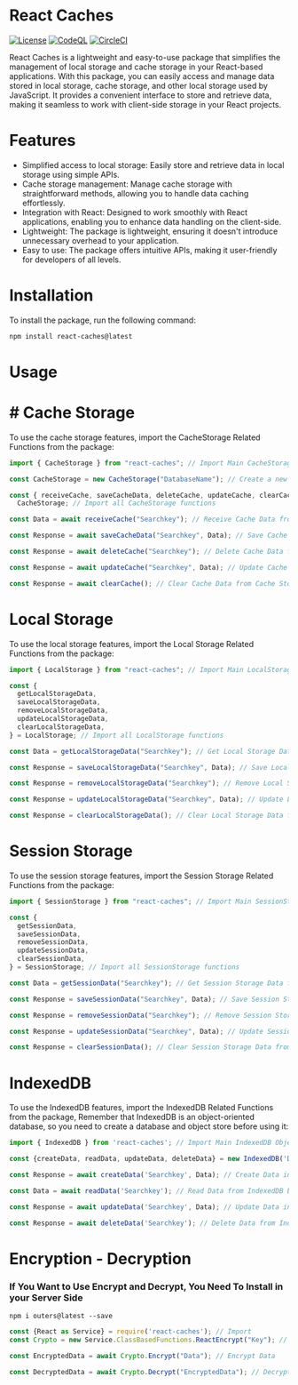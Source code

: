 # React Caches

[![License](https://img.shields.io/badge/License-MIT-blue.svg)](https://opensource.org/licenses/MIT)
[![CodeQL](https://github.com/AnkanSaha/react-caches/actions/workflows/github-code-scanning/codeql/badge.svg)](https://github.com/AnkanSaha/react-caches/actions/workflows/github-code-scanning/codeql)
[![CircleCI](https://dl.circleci.com/status-badge/img/gh/AnkanSaha/react-caches/tree/main.svg?style=svg)](https://dl.circleci.com/status-badge/redirect/gh/AnkanSaha/react-caches/tree/main)

React Caches is a lightweight and easy-to-use package that simplifies the management of local storage and cache storage in your React-based applications. With this package, you can easily access and manage data stored in local storage, cache storage, and other local storage used by JavaScript. It provides a convenient interface to store and retrieve data, making it seamless to work with client-side storage in your React projects.

# Features

- Simplified access to local storage: Easily store and retrieve data in local storage using simple APIs.
- Cache storage management: Manage cache storage with straightforward methods, allowing you to handle data caching effortlessly.
- Integration with React: Designed to work smoothly with React applications, enabling you to enhance data handling on the client-side.
- Lightweight: The package is lightweight, ensuring it doesn't introduce unnecessary overhead to your application.
- Easy to use: The package offers intuitive APIs, making it user-friendly for developers of all levels.

# Installation

To install the package, run the following command:

```bash
npm install react-caches@latest
```

# Usage

# # Cache Storage

To use the cache storage features, import the CacheStorage Related Functions from the package:

```js
import { CacheStorage } from "react-caches"; // Import Main CacheStorage Object

const CacheStorage = new CacheStorage("DatabaseName"); // Create a new CacheStorage Object

const { receiveCache, saveCacheData, deleteCache, updateCache, clearCache } =
  CacheStorage; // Import all CacheStorage functions

const Data = await receiveCache("Searchkey"); // Receive Cache Data from Cache Storage by Database Name and Search Key

const Response = await saveCacheData("Searchkey", Data); // Save Cache Data to Cache Storage by Database Name and Search Key

const Response = await deleteCache("Searchkey"); // Delete Cache Data from Cache Storage by Database Name and Search Key

const Response = await updateCache("Searchkey", Data); // Update Cache Data in Cache Storage by Database Name and Search Key

const Response = await clearCache(); // Clear Cache Data from Cache Storage by Database Name
```

# Local Storage

To use the local storage features, import the Local Storage Related Functions from the package:

```js
import { LocalStorage } from "react-caches"; // Import Main LocalStorage Object

const {
  getLocalStorageData,
  saveLocalStorageData,
  removeLocalStorageData,
  updateLocalStorageData,
  clearLocalStorageData,
} = LocalStorage; // Import all LocalStorage functions

const Data = getLocalStorageData("Searchkey"); // Get Local Storage Data from Local Storage by Search Key

const Response = saveLocalStorageData("Searchkey", Data); // Save Local Storage Data to Local Storage by Search Key

const Response = removeLocalStorageData("Searchkey"); // Remove Local Storage Data from Local Storage by Search Key

const Response = updateLocalStorageData("Searchkey", Data); // Update Local Storage Data in Local Storage by Search Key

const Response = clearLocalStorageData(); // Clear Local Storage Data from Local Storage
```

# Session Storage

To use the session storage features, import the Session Storage Related Functions from the package:

```js
import { SessionStorage } from "react-caches"; // Import Main SessionStorage Object

const {
  getSessionData,
  saveSessionData,
  removeSessionData,
  updateSessionData,
  clearSessionData,
} = SessionStorage; // Import all SessionStorage functions

const Data = getSessionData("Searchkey"); // Get Session Storage Data from Session Storage by Search Key

const Response = saveSessionData("Searchkey", Data); // Save Session Storage Data to Session Storage by Search Key

const Response = removeSessionData("Searchkey"); // Remove Session Storage Data from Session Storage by Search Key

const Response = updateSessionData("Searchkey", Data); // Update Session Storage Data in Session Storage by Search Key

const Response = clearSessionData(); // Clear Session Storage Data from Session Storage
```

# IndexedDB

To use the IndexedDB features, import the IndexedDB Related Functions from the package, Remember that IndexedDB is an object-oriented database, so you need to create a database and object store before using it:

```js
import { IndexedDB } from 'react-caches'; // Import Main IndexedDB Object

const {createData, readData, updateData, deleteData} = new IndexedDB('DatabaseName', 'Database Version' 'ObjectStoreName'); // Create a new IndexedDB Database and Object Store with Database Name, Database Version and Object Store Name

const Response = await createData('Searchkey', Data); // Create Data in IndexedDB by Search Key

const Data = await readData('Searchkey'); // Read Data from IndexedDB by Search Key

const Response = await updateData('Searchkey', Data); // Update Data in IndexedDB by Search Key

const Response = await deleteData('Searchkey'); // Delete Data from IndexedDB by Search Key
```

# Encryption - Decryption

### If You Want to Use Encrypt and Decrypt, You Need To Install in your Server Side

```shell
npm i outers@latest --save
```

```javascript
const {React as Service} = require('react-caches'); // Import
const Crypto = new Service.ClassBasedFunctions.ReactEncrypt("Key"); // Create Instance

const EncryptedData = await Crypto.Encrypt("Data"); // Encrypt Data

const DecryptedData = await Crypto.Decrypt("EncryptedData"); // Decrypt Data
```

